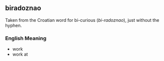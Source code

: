 ## biradoznao
Taken from the Croatian word for bi-curious (*bi-radoznao*), just without the hyphen.

### English Meaning
* work
* work at
